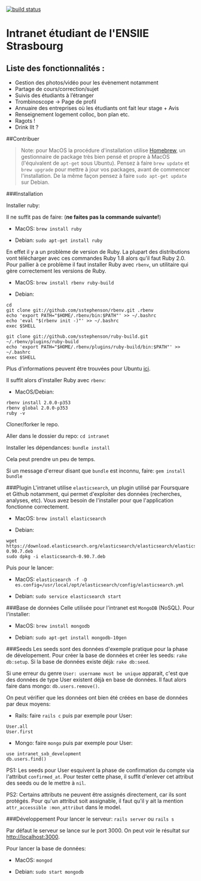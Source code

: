 [![build status](https://api.travis-ci.org/ares-ensiie/intranet.png)](https://travis-ci.org/ares-ensiie/intranet)

# Intranet étudiant de l'ENSIIE Strasbourg

## Liste des fonctionnalités :
- Gestion des photos/vidéo pour les évènement notamment
- Partage de cours/correction/sujet
- Suivis des étudiants à l’étranger
- Trombinoscope → Page de profil
- Annuaire des entreprises où les étudiants ont fait leur stage + Avis
- Renseignement logement colloc, bon plan etc.
- Ragots !
- Drink IIt ?

##Contribuer

> Note: pour MacOS la procédure d'installation utilise [Homebrew](http://brew.sh/), un gestionnaire de package très bien pensé et propre à MacOS (l'équivalent de `apt-get` sous Ubuntu). Pensez à faire `brew update` et `brew upgrade` pour mettre à jour vos packages, avant de commencer l'installation. 
De la même façon pensez à faire `sudo apt-get update` sur Debian.



###Installation

Installer ruby:

Il ne suffit pas de faire: (**ne faites pas la commande suivante!**)

- MacOS: 
`brew install ruby`
	
- Debian: 
`sudo apt-get install ruby`

En effet il y a un problème de version de Ruby. La plupart des distributions vont télécharger avec ces commandes Ruby 1.8 alors qu'il faut Ruby 2.0.
Pour pallier à ce problème il faut installer Ruby avec `rbenv`, un utilitaire qui gère correctement les versions de Ruby.

- MacOS:
`brew install rbenv ruby-build` 

- Debian:

```shell 
cd
git clone git://github.com/sstephenson/rbenv.git .rbenv
echo 'export PATH="$HOME/.rbenv/bin:$PATH"' >> ~/.bashrc
echo 'eval "$(rbenv init -)"' >> ~/.bashrc
exec $SHELL

git clone git://github.com/sstephenson/ruby-build.git ~/.rbenv/plugins/ruby-build
echo 'export PATH="$HOME/.rbenv/plugins/ruby-build/bin:$PATH"' >> ~/.bashrc
exec $SHELL
```
Plus d'informations peuvent être trouvées pour Ubuntu [ici](http://gorails.com/setup/ubuntu/13.10).

Il suffit alors d'installer Ruby avec `rbenv`:

- MacOS/Debian:

```shell
rbenv install 2.0.0-p353
rbenv global 2.0.0-p353
ruby -v
```
				
Cloner/forker le repo.
	

Aller dans le dossier du repo: 
`cd intranet`

Installer les dépendances:
`bundle install`
	
Cela peut prendre un peu de temps.
	
Si un message d'erreur disant que `bundle` est inconnu, faire: 
`gem install bundle`

###Plugin
L'intranet utilise `elasticsearch`, un plugin utilisé par Foursquare et Github notamment, qui permet d'exploiter des données (recherches, analyses, etc). Vous avez besoin de l'installer pour que l'application fonctionne correctement.

- MacOS:
`brew install elasticsearch`

- Debian:

```shell
wget https://download.elasticsearch.org/elasticsearch/elasticsearch/elasticsearch-0.90.7.deb
sudo dpkg -i elasticsearch-0.90.7.deb
```

Puis pour le lancer:

- MacOS: 
`elasticsearch -f -D es.config=/usr/local/opt/elasticsearch/config/elasticsearch.yml`

- Debian:
`sudo service elasticsearch start`

###Base de données
Celle utilisée pour l'intranet est `MongoDB` (NoSQL).
Pour l'installer:

- MacOS: 
`brew install mongodb`

- Debian:
`sudo apt-get install mongodb-10gen`


###Seeds
Les seeds sont des données d'exemple pratique pour la phase de dévelopement.
Pour créer la base de données et créer les seeds: `rake db:setup`.
Si la base de données existe déjà: `rake db:seed`.

Si une erreur du genre `User: username must be unique` apparait, c'est que des données de type User existent déjà en base de données.
Il faut alors faire dans mongo: `db.users.remove()`.

On peut vérifier que les données ont bien été créées en base de données par deux moyens:

- Rails: faire `rails c` puis par exemple pour User:

```
User.all
User.first
```

- Mongo: faire `mongo` puis par exemple pour User:

```
use intranet_sxb_development
db.users.find()
```

PS1: Les seeds pour User esquivent la phase de confirmation du compte via l'attribut `confirmed_at`.
Pour tester cette phase, il suffit d'enlever cet attribut des seeds ou de le mettre à `nil`.

PS2: Certains attributs ne peuvent être assignés directement, car ils sont protégés.
Pour qu'un attribut soit assignable, il faut qu'il y ait la mention `attr_accessible :mon_attribut` dans le model.


###Développement
Pour lancer le serveur: 
`rails server`
ou 
`rails s`
	
Par défaut le serveur se lance sur le port 3000. On peut voir le résultat sur [http://localhost:3000](http://localhost:3000]).

Pour lancer la base de données:
		
- MacOS: 
`mongod`

- Debian:
`sudo start mongodb`
